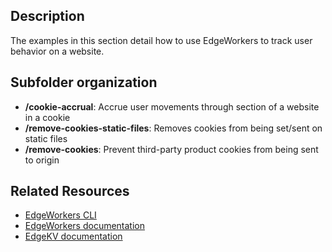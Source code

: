 ## Description
The examples in this section detail how to use EdgeWorkers to track user behavior on a website.

## Subfolder organization
* **/cookie-accrual**: Accrue user movements through section of a website in a cookie
* **/remove-cookies-static-files**: Removes cookies from being set/sent on static files
* **/remove-cookies**: Prevent third-party product cookies from being sent to origin 

## Related Resources
- [EdgeWorkers CLI](https://developer.akamai.com/cli/packages/edgeworkers.html)
- [EdgeWorkers documentation](https://techdocs.akamai.com/edgeworkers/docs)
- [EdgeKV documentation](https://techdocs.akamai.com/edgekv/docs)
